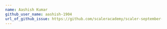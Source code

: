 ```yaml
---
name: Aashish Kumar
github_user_name: aashish-1904
url_of_github_issue: https://github.com/scaleracademy/scaler-september-open-source-challenge/issues/91
---
```

